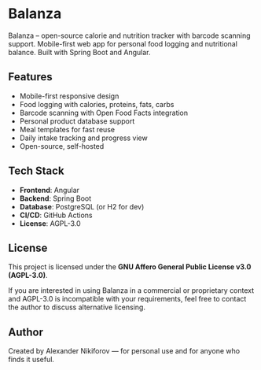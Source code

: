 # Balanza
Balanza – open-source calorie and nutrition tracker with barcode scanning support. Mobile-first web app for personal food logging and nutritional balance. Built with Spring Boot and Angular.

## Features

- Mobile-first responsive design
- Food logging with calories, proteins, fats, carbs
- Barcode scanning with Open Food Facts integration
- Personal product database support
- Meal templates for fast reuse
- Daily intake tracking and progress view
- Open-source, self-hosted

## Tech Stack

- **Frontend**: Angular
- **Backend**: Spring Boot
- **Database**: PostgreSQL (or H2 for dev)
- **CI/CD**: GitHub Actions
- **License**: AGPL-3.0

## License

This project is licensed under the **GNU Affero General Public License v3.0 (AGPL-3.0)**.

If you are interested in using Balanza in a commercial or proprietary context and AGPL-3.0 is incompatible with your requirements, feel free to contact the author to discuss alternative licensing.

## Author

Created by Alexander Nikiforov — for personal use and for anyone who finds it useful.

